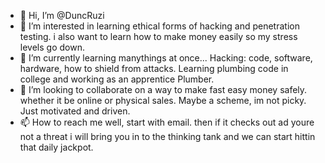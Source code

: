 - 👋 Hi, I’m @DuncRuzi
- 👀 I’m interested in learning ethical forms of hacking and penetration testing. i also want to learn how to make money easily so my stress levels go down.
- 🌱 I’m currently learning manythings at once... Hacking: code, software, hardware, how to shield from attacks. Learning plumbing code in college and working as an apprentice Plumber.
- 💞️ I’m looking to collaborate on a way to make fast easy money safely. whether it be online or physical sales. Maybe a scheme, im not picky. Just motivated and driven.
- 📫 How to reach me well, start with email. then if it checks out ad youre not a threat i will bring you in to the thinking tank and we can start hittin that daily jackpot.

<!---
DuncRuzi/DuncRuzi is a ✨ special ✨ repository because its `README.md` (this file) appears on your GitHub profile.
You can click the Preview link to take a look at your changes.--->

